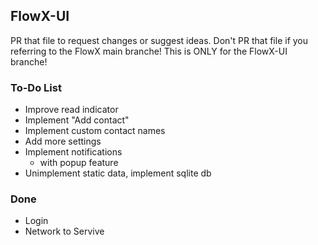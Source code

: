 ## FlowX-UI
PR that file to request changes or suggest ideas. Don't PR that file if you referring to the FlowX main branche! This is ONLY for the FlowX-UI branche!

### To-Do List
- Improve read indicator
- Implement "Add contact"
- Implement custom contact names
- Add more settings
- Implement notifications
  - with popup feature
- Unimplement static data, implement sqlite db

### Done
- Login
- Network to Servive